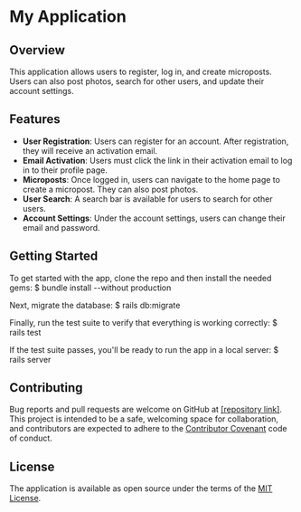 # My Application

## Overview

This application allows users to register, log in, and create microposts. Users can also post photos, search for other users, and update their account settings.

## Features

- **User Registration**: Users can register for an account. After registration, they will receive an activation email.
- **Email Activation**: Users must click the link in their activation email to log in to their profile page.
- **Microposts**: Once logged in, users can navigate to the home page to create a micropost. They can also post photos.
- **User Search**: A search bar is available for users to search for other users.
- **Account Settings**: Under the account settings, users can change their email and password.

## Getting Started

To get started with the app, clone the repo and then install the needed gems:
$ bundle install --without production


Next, migrate the database:
$ rails db:migrate


Finally, run the test suite to verify that everything is working correctly:
$ rails test


If the test suite passes, you'll be ready to run the app in a local server:
$ rails server


## Contributing

Bug reports and pull requests are welcome on GitHub at [\[repository link\]](https://github.com/tchering/sonam_app). This project is intended to be a safe, welcoming space for collaboration, and contributors are expected to adhere to the [Contributor Covenant](http://contributor-covenant.org) code of conduct.

## License

The application is available as open source under the terms of the [MIT License](http://opensource.org/licenses/MIT).